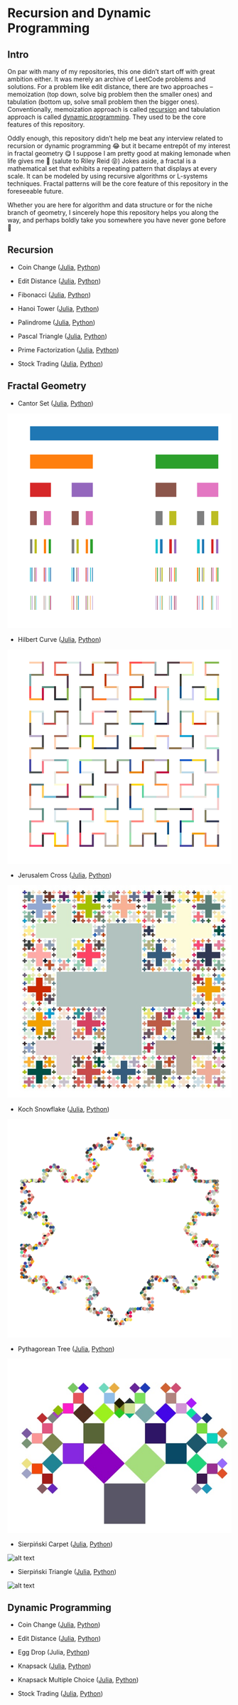 # Recursion and Dynamic Programming

## Intro

On par with many of my repositories, this one didn’t start off with great ambition either. It was merely an archive of LeetCode problems and solutions. For a problem like edit distance, there are two approaches – memoization (top down, solve big problem then the smaller ones) and tabulation (bottom up, solve small problem then the bigger ones). Conventionally, memoization approach is called <a href=https://runestone.academy/runestone/books/published/pythonds/Recursion/WhatIsRecursion.html>recursion</a> and tabulation approach is called <a href=https://runestone.academy/runestone/books/published/pythonds/Recursion/DynamicProgramming.html>dynamic programming</a>. They used to be the core features of this repository.

Oddly enough, this repository didn’t help me beat any interview related to recursion or dynamic programming :joy: but it became entrepôt of my interest in fractal geometry :yum: I suppose I am pretty good at making lemonade when life gives me :lemon: (salute to Riley Reid :stuck_out_tongue_closed_eyes:) Jokes aside, a fractal is a mathematical set that exhibits a repeating pattern that displays at every scale. It can be modeled by using recursive algorithms or L-systems techniques. Fractal patterns will be the core feature of this repository in the foreseeable future.

Whether you are here for algorithm and data structure or for the niche branch of geometry, I sincerely hope this repository helps you along the way, and perhaps boldly take you somewhere you have never gone before :vulcan_salute:

## Recursion

* Coin Change (<a href=https://github.com/je-suis-tm/recursion-and-dynamic-programming/blob/master/coin%20change%20recursion.jl>Julia</a>, <a href=https://github.com/je-suis-tm/recursion-and-dynamic-programming/blob/master/coin%20change%20recursion.py>Python</a>)

* Edit Distance (<a href=https://github.com/je-suis-tm/recursion-and-dynamic-programming/blob/master/edit%20distance%20recursion.jl>Julia</a>, <a href=https://github.com/je-suis-tm/recursion-and-dynamic-programming/blob/master/edit%20distance%20recursion.py>Python</a>)

* Fibonacci (<a href=https://github.com/je-suis-tm/recursion-and-dynamic-programming/blob/master/fibonacci%20with%20memoization.jl>Julia</a>, <a href=https://github.com/je-suis-tm/recursion-and-dynamic-programming/blob/master/fibonacci%20with%20memoization.py>Python</a>)

* Hanoi Tower (<a href=https://github.com/je-suis-tm/recursion-and-dynamic-programming/blob/master/hanoi%20tower.jl>Julia</a>, <a href=https://github.com/je-suis-tm/recursion-and-dynamic-programming/blob/master/hanoi%20tower.py>Python</a>)

* Palindrome (<a href=https://github.com/je-suis-tm/recursion-and-dynamic-programming/blob/master/palindrome%20checker%204%20methods.jl>Julia</a>, <a href=https://github.com/je-suis-tm/recursion-and-dynamic-programming/blob/master/palindrome%20checker%204%20methods.py>Python</a>)

* Pascal Triangle (<a href=https://github.com/je-suis-tm/recursion-and-dynamic-programming/blob/master/pascal%20triangle%20with%20memoization.jl>Julia</a>, <a href=https://github.com/je-suis-tm/recursion-and-dynamic-programming/blob/master/pascal%20triangle%20with%20memoization.py>Python</a>)

* Prime Factorization (<a href=https://github.com/je-suis-tm/recursion-and-dynamic-programming/blob/master/factorization.jl>Julia</a>, <a href=https://github.com/je-suis-tm/recursion-and-dynamic-programming/blob/master/factorization.py>Python</a>)

* Stock Trading (<a href=https://github.com/je-suis-tm/recursion-and-dynamic-programming/blob/master/stock%20trading%20recursion.jl>Julia</a>, <a href=https://github.com/je-suis-tm/recursion-and-dynamic-programming/blob/master/stock%20trading%20recursion.py>Python</a>)

## Fractal Geometry

* Cantor Set (<a href=https://github.com/je-suis-tm/recursion-and-dynamic-programming/blob/master/cantor%20set.jl>Julia</a>, <a href=https://github.com/je-suis-tm/recursion-and-dynamic-programming/blob/master/cantor%20set.py>Python</a>)

![alt text](https://github.com/je-suis-tm/recursion-and-dynamic-programming/blob/master/preview/cantor%20set.png)

* Hilbert Curve (<a href=https://github.com/je-suis-tm/recursion-and-dynamic-programming/blob/master/hilbert%20curve.jl>Julia</a>, <a href=https://github.com/je-suis-tm/recursion-and-dynamic-programming/blob/master/hilbert%20curve.py>Python</a>)

![alt text](https://github.com/je-suis-tm/recursion-and-dynamic-programming/blob/master/preview/hilbert%20curve.png)

* Jerusalem Cross (<a href=https://github.com/je-suis-tm/recursion-and-dynamic-programming/blob/master/jerusalem%20cross.jl>Julia</a>, <a href=https://github.com/je-suis-tm/recursion-and-dynamic-programming/blob/master/jerusalem%20cross.py>Python</a>)

![alt text](https://github.com/je-suis-tm/recursion-and-dynamic-programming/blob/master/preview/jerusalem%20cross.png)

* Koch Snowflake (<a href=https://github.com/je-suis-tm/recursion-and-dynamic-programming/blob/master/koch%20snowflake.jl>Julia</a>, <a href=https://github.com/je-suis-tm/recursion-and-dynamic-programming/blob/master/koch%20snowflake.py>Python</a>)

![alt text](https://github.com/je-suis-tm/recursion-and-dynamic-programming/blob/master/preview/koch%20snowflake.png)

* Pythagorean Tree (<a href=https://github.com/je-suis-tm/recursion-and-dynamic-programming/blob/master/pythagorean%20tree.jl>Julia</a>, <a href=https://github.com/je-suis-tm/recursion-and-dynamic-programming/blob/master/pythagorean%20tree.py>Python</a>)

![alt text](https://github.com/je-suis-tm/recursion-and-dynamic-programming/blob/master/preview/pythagorean%20tree.png)

* Sierpiński Carpet (<a href=https://github.com/je-suis-tm/recursion-and-dynamic-programming/blob/master/sierpi%C5%84ski%20carpet.jl>Julia</a>, <a href=https://github.com/je-suis-tm/recursion-and-dynamic-programming/blob/master/sierpi%C5%84ski%20carpet.py>Python</a>)

![alt text](https://github.com/je-suis-tm/recursion-and-dynamic-programming/blob/master/preview/sierpi%C5%84ski%20carpet.png)

* Sierpiński Triangle (<a href=https://github.com/je-suis-tm/recursion-and-dynamic-programming/blob/master/sierpi%C5%84ski%20triangle.jl>Julia</a>, <a href=https://github.com/je-suis-tm/recursion-and-dynamic-programming/blob/master/sierpi%C5%84ski%20triangle.py>Python</a>)

![alt text](https://github.com/je-suis-tm/recursion-and-dynamic-programming/blob/master/preview/sierpi%C5%84ski%20triangle.png)

## Dynamic Programming

* Coin Change (<a href=https://github.com/je-suis-tm/recursion-and-dynamic-programming/blob/master/coin%20change%20dynamic%20programming.jl>Julia</a>, <a href=https://github.com/je-suis-tm/recursion-and-dynamic-programming/blob/master/coin%20change%20dynamic%20programming.py>Python</a>)

* Edit Distance (<a href=https://github.com/je-suis-tm/recursion-and-dynamic-programming/blob/master/edit%20distance%20dynamic%20programming.jl>Julia</a>, <a href=https://github.com/je-suis-tm/recursion-and-dynamic-programming/blob/master/edit%20distance%20dynamic%20programming.py>Python</a>)

* Egg Drop (Julia, <a href=https://github.com/je-suis-tm/recursion-and-dynamic-programming/blob/master/egg%20drop%20dynamic%20programming.py>Python</a>)

* Knapsack (<a href=https://github.com/je-suis-tm/recursion-and-dynamic-programming/blob/master/knapsack.jl>Julia</a>, <a href=https://github.com/je-suis-tm/recursion-and-dynamic-programming/blob/master/knapsack.py>Python</a>)

* Knapsack Multiple Choice (<a href=https://github.com/je-suis-tm/recursion-and-dynamic-programming/blob/master/knapsack%20multiple%20choice.jl>Julia</a>, <a href=https://github.com/je-suis-tm/recursion-and-dynamic-programming/blob/master/knapsack%20multiple%20choice.py>Python</a>)

* Stock Trading (<a href=https://github.com/je-suis-tm/recursion-and-dynamic-programming/blob/master/stock%20trading%20dynamic%20programming.jl>Julia</a>, <a href=https://github.com/je-suis-tm/recursion-and-dynamic-programming/blob/master/stock%20trading%20dynamic%20programming.py>Python</a>)


